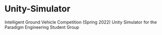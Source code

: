 # Unity-Simulator
Intelligent Ground Vehicle Competition (Spring 2022) Unity Simulator for the Paradigm Engineering Student Group

